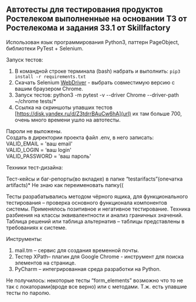 Автотесты для тестирования продуктов Ростелеком выполненные на основании ТЗ от Ростелекома и задания 33.1 от Skillfactory 
-----------------------------------
Использован язык программирования Python3, паттерн PageObject, библиотеки PyTest + Selenium.

Запуск тестов:
1) В командной строке терминала (bash) набрать и выполнить: 
`pip3 install -r requirements.txt`
2) Скачать Selenium [WebDriver](https://chromedriver.chromium.org/downloads) - выбрать совместимую версию с вашим браузером Chrome.
3) Запуск тестов: python3 -m pytest -v --driver Chrome --driver-path ~/chrome tests/*
4) Ссылка на скриншоты упавших тестов [https://disk.yandex.ru/d/Z3tdrrBAuCw6hA](url) их там больше 700, очень много времени ушло на автотесты.

Пароли не выложены. <BR>
Создать в директории проекта файл .env, в него записать: <BR> 
VALID_EMAIL = 'ваш email'<BR>
VALID_LOGIN = ‘ваш login'<BR>
VALID_PASSWORD = 'ваш пароль'

Техники тест-дизайна:

Тест-кейсы и баг-репорты(во вкладке) в папке “testarifacts”(опечатка artifacts)* Не знаю как переименовать папку((

Тесты разрабатывались методом чёрного ящика, для функционального тестирования – проверка основного функционала компонентов системы.
Применялось позитивное и негативное тестирование.
Техника разбиения на классы эквивалентности и анализ граничных значений.
Таблица решений или таблица альтернатив – таблицы представлены в требованиях к системе.

Инструменты:
1) mail.tm – сервис для создания временной почты.
2) Тестер XPath– плагин для Google Chrome - инструмент для поиска элементов на странице.
3) PyCharm – интегрированная среда разработки на Python.

Не получилось: некоторые тесты “form_elements” возможно что то не так с локаторами(вроде все верно) или с методами. Т.ж. есть упавшие тесты по паролю.
